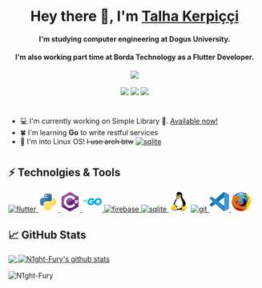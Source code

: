 <h1 align="center">Hey there 👋, I'm <a href="https://www.talhakerpicci.com/">Talha Kerpiççi</a></h1>

<h4 align="center">I'm studying computer engineering at Dogus University.</h3>
<h4 align="center">I'm also working part time at Borda Technology as a Flutter Developer.</h3>

<p align="center"> <a href="https://github.com/ryo-ma/github-profile-trophy"><img src="https://github-profile-trophy.vercel.app/?username=N1ght-Fury&title=MultiLanguage,Commit,Followers,Repositories,Stars,Issues"/></a></p>

<p align="center">
  <tr>
    <td><a href="https://www.linkedin.com/in/talha-kerpicci-b75a91170/"><img src="https://img.shields.io/badge/--linkedin?label=LinkedIn&logo=LinkedIn&style=social"></a></td>
    <td><a href="https://twitter.com/talhakerpicci"><img src="https://img.shields.io/badge/--twitter?label=Twitter&logo=Twitter&style=social"></a></td>
    <td><a href="https://github.com/N1ght-Fury?tab=followers"><img src="https://img.shields.io/github/followers/N1ght-Fury?style=social"></a></td>
  </tr>
 </table>

#

* 💻 I'm currently working on Simple Library 📱. [Available now!](https://play.google.com/store/apps/details?id=com.talhakerpicci.simplelibrary)
* :four_leaf_clover: I'm learning **Go** to write restful services 
* 🐧 I'm into Linux OS! ~~I use arch btw~~ <a href="https://archlinux.org/" target="_blank"> <img src="https://www.vectorlogo.zone/logos/archlinux/archlinux-icon.svg" alt="sqlite" width="20" height="20"/> </a>

#

## ⚡ Technolgies & Tools
</a> <a href="https://flutter.dev" target="_blank"> <img src="https://www.vectorlogo.zone/logos/flutterio/flutterio-icon.svg" alt="flutter" width="40" height="40"/> </a> <a href="https://www.python.org" target="_blank"> <img src="https://raw.githubusercontent.com/devicons/devicon/master/icons/python/python-original.svg" alt="python" width="40" height="40"/> <a href="https://docs.microsoft.com/en-us/dotnet/csharp/" target="_blank"> <img src="https://raw.githubusercontent.com/devicons/devicon/master/icons/csharp/csharp-original.svg" alt="csharp" width="40" height="40"/> </a> <a href="https://golang.org/" target="_blank"> <img src="https://raw.githubusercontent.com/devicons/devicon/master/icons/go/go-original-wordmark.svg" alt="go" width="40" height="40"/> </a> <a href="https://firebase.google.com/" target="_blank"> <img src="https://www.vectorlogo.zone/logos/firebase/firebase-icon.svg" alt="firebase" width="40" height="40"/> <a href="https://www.sqlite.org/" target="_blank"> <img src="https://www.vectorlogo.zone/logos/sqlite/sqlite-icon.svg" alt="sqlite" width="40" height="40"/> </a> <a href="https://www.linux.org/" target="_blank"> <img src="https://raw.githubusercontent.com/devicons/devicon/master/icons/linux/linux-original.svg" alt="linux" width="40" height="40"/></a> <a href="https://git-scm.com/" target="_blank"> <img src="https://www.vectorlogo.zone/logos/git-scm/git-scm-icon.svg" alt="git" width="40" height="40"/> <a href="https://code.visualstudio.com/" target="_blank"> <img src="https://raw.githubusercontent.com/devicons/devicon/master/icons/vscode/vscode-original.svg" alt="vscode" width="40" height="40"/> </a> <a href="https://www.mozilla.org/en-US/firefox/new/" target="_blank"> <img src="https://raw.githubusercontent.com/devicons/devicon/master/icons/firefox/firefox-original.svg" alt="firefox" width="40" height="40"/> </a> 

## 📈 GitHub Stats

<a href="https://github.com/N1ght-Fury/N1ght-Fury">
  <img align="center" src="https://github-readme-stats.vercel.app/api/top-langs/?username=N1ght-Fury&hide=html,roff,latte,qml,asp,swift,objective-c,kotlin,shell,java,css,scss,javascript,c,c%2B%2B,batchfile,cmake,ruby&theme=dark&hide_langs_below=1" />
</a>
<a href="https://github.com/N1ght-Fury/N1ght-Fury">
  <img align="center" src="https://github-readme-stats.vercel.app/api?username=N1ght-Fury&show_icons=true&theme=radical&line_height=27&title_color=fff&icon_color=79ff97&text_color=9f9f9f&bg_color=151515" alt="N1ght-Fury's github stats" />
</a>

<p><img align="center" src="https://github-readme-streak-stats.herokuapp.com/?user=N1ght-Fury&theme=dark" alt="N1ght-Fury" /></p>


<!--
**N1ght-Fury/N1ght-Fury** is a ✨ _special_ ✨ repository because its `README.md` (this file) appears on your GitHub profile.

Here are some ideas to get you started:

-  ...
- 🌱 I’m currently learning ...
- 👯 I’m looking to collaborate on ...
- 🤔 I’m looking for help with ...
- 💬 Ask me about ...
- 📫 How to reach me: ...
- 😄 Pronouns: ...
- ⚡ Fun fact: ...
- 🔧
-->

